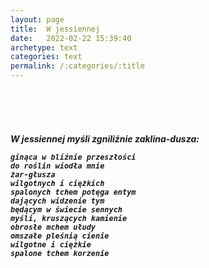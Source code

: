 ```yaml
---
layout: page
title:  W jessiennej
date:   2022-02-22 15:39:40
archetype: text
categories: text
permalink: /:categories/:title
---
```

<br/>

<h5>

<p style="text-indent: 6%; ">


<br/>
<br/>
	W jessiennej myśli zgniliźnie
	zaklina-dusza:
	
	ginąca w bliźnie przeszłości
	do roślin wiodła mnie
	żar-głusza
	wilgotnych i ciężkich
	spalonych tchem potęga entym
	dających widzenie tym
	będącym w świecie sennych
	myśli, kruszących kamienie
	obrosłe mchem ułudy
	omszałe pleśnią cienie
	wilgotne i ciężkie
	spalone tchem korzenie
<br/>
